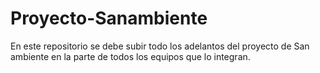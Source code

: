 # Proyecto-Sanambiente
En este repositorio se debe subir todo los adelantos del proyecto de San ambiente en la parte de todos los equipos que lo integran.
